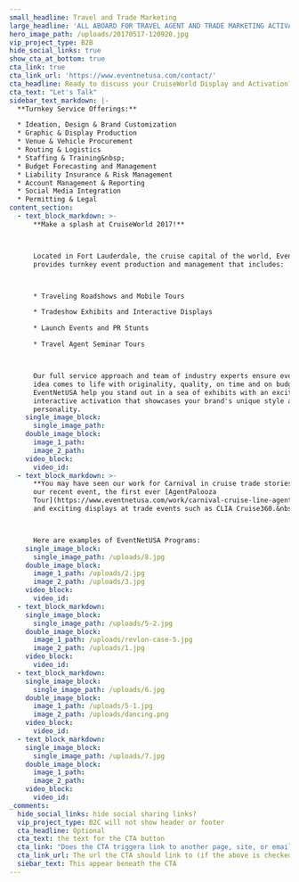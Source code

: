 ```yaml
---
small_headline: Travel and Trade Marketing
large_headline: 'ALL ABOARD FOR TRAVEL AGENT AND TRADE MARKETING ACTIVATIONS!'
hero_image_path: /uploads/20170517-120920.jpg
vip_project_type: B2B
hide_social_links: true
show_cta_at_bottom: true
cta_link: true
cta_link_url: 'https://www.eventnetusa.com/contact/'
cta_headline: Ready to discuss your CruiseWorld Display and Activation?
cta_text: "Let's Talk"
sidebar_text_markdown: |-
  **Turnkey Service Offerings:**

  * Ideation, Design & Brand Customization
  * Graphic & Display Production
  * Venue & Vehicle Procurement
  * Routing & Logistics
  * Staffing & Training&nbsp;
  * Budget Forecasting and Management
  * Liability Insurance & Risk Management
  * Account Management & Reporting
  * Social Media Integration
  * Permitting & Legal
content_section:
  - text_block_markdown: >-
      **Make a splash at CruiseWorld 2017!**



      Located in Fort Lauderdale, the cruise capital of the world, EventNetUSA
      provides turnkey event production and management that includes:



      * Traveling Roadshows and Mobile Tours

      * Tradeshow Exhibits and Interactive Displays

      * Launch Events and PR Stunts

      * Travel Agent Seminar Tours



      Our full service approach and team of industry experts ensure every brand
      idea comes to life with originality, quality, on time and on budget. Let
      EventNetUSA help you stand out in a sea of exhibits with an exciting,
      interactive activation that showcases your brand's unique style and
      personality.
    single_image_block:
      single_image_path:
    double_image_block:
      image_1_path:
      image_2_path:
    video_block:
      video_id:
  - text_block_markdown: >-
      **You may have seen our work for Carnival in cruise trade stories featuring
      our recent event, the first ever [AgentPalooza
      Tour](https://www.eventnetusa.com/work/carnival-cruise-line-agentpalooza/)
      and exciting displays at trade events such as CLIA Cruise360.&nbsp;**​



      Here are examples of EventNetUSA Programs:
    single_image_block:
      single_image_path: /uploads/8.jpg
    double_image_block:
      image_1_path: /uploads/2.jpg
      image_2_path: /uploads/3.jpg
    video_block:
      video_id:
  - text_block_markdown:
    single_image_block:
      single_image_path: /uploads/5-2.jpg
    double_image_block:
      image_1_path: /uploads/revlon-case-5.jpg
      image_2_path: /uploads/1.jpg
    video_block:
      video_id:
  - text_block_markdown:
    single_image_block:
      single_image_path: /uploads/6.jpg
    double_image_block:
      image_1_path: /uploads/5-1.jpg
      image_2_path: /uploads/dancing.png
    video_block:
      video_id:
  - text_block_markdown:
    single_image_block:
      single_image_path: /uploads/7.jpg
    double_image_block:
      image_1_path:
      image_2_path:
    video_block:
      video_id:
_comments:
  hide_social_links: hide social sharing links?
  vip_project_type: B2C will not show header or footer
  cta_headline: Optional
  cta_text: the text for the CTA button
  cta_link: "Does the CTA triggera link to another page, site, or email? (note: use 'mailto:info@eventnetusa.com' format for an email address)"
  cta_link_url: The url the CTA should link to (if the above is checked)
  siebar_text: This appear beneath the CTA
---
```

